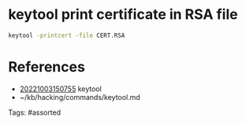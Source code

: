 # keytool print certificate in RSA file
```bash
keytool -printcert -file CERT.RSA
```

# References
- [20221003150755](/zet/20221003150755/) keytool
- ~/kb/hacking/commands/keytool.md

Tags:
    #assorted

